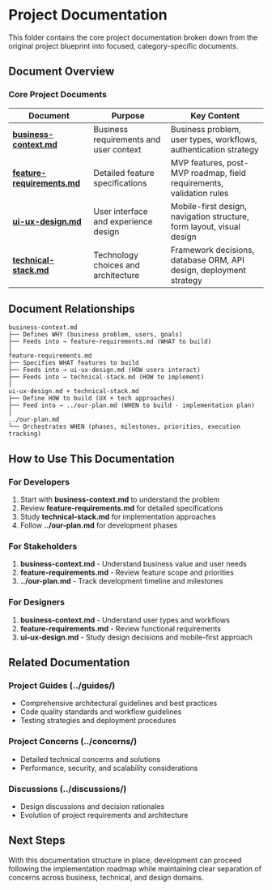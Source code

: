 # Project Documentation

This folder contains the core project documentation broken down from the original project blueprint into focused, category-specific documents.

## Document Overview

### Core Project Documents

| Document | Purpose | Key Content |
|----------|---------|-------------|
| **[business-context.md](./business-context.md)** | Business requirements and user context | Business problem, user types, workflows, authentication strategy |
| **[feature-requirements.md](./feature-requirements.md)** | Detailed feature specifications | MVP features, post-MVP roadmap, field requirements, validation rules |
| **[ui-ux-design.md](./ui-ux-design.md)** | User interface and experience design | Mobile-first design, navigation structure, form layout, visual design |
| **[technical-stack.md](./technical-stack.md)** | Technology choices and architecture | Framework decisions, database ORM, API design, deployment strategy |

## Document Relationships

```
business-context.md
├── Defines WHY (business problem, users, goals)
├── Feeds into → feature-requirements.md (WHAT to build)
│
feature-requirements.md  
├── Specifies WHAT features to build
├── Feeds into → ui-ux-design.md (HOW users interact)
├── Feeds into → technical-stack.md (HOW to implement)
│
ui-ux-design.md + technical-stack.md
├── Define HOW to build (UX + tech approaches)
├── Feed into → ../our-plan.md (WHEN to build - implementation plan)
│
../our-plan.md
└── Orchestrates WHEN (phases, milestones, priorities, execution tracking)
```

## How to Use This Documentation

### For Developers
1. Start with **business-context.md** to understand the problem
2. Review **feature-requirements.md** for detailed specifications
3. Study **technical-stack.md** for implementation approaches
4. Follow **../our-plan.md** for development phases

### For Stakeholders
1. **business-context.md** - Understand business value and user needs
2. **feature-requirements.md** - Review feature scope and priorities
3. **../our-plan.md** - Track development timeline and milestones

### For Designers
1. **business-context.md** - Understand user types and workflows
2. **feature-requirements.md** - Review functional requirements
3. **ui-ux-design.md** - Study design decisions and mobile-first approach

## Related Documentation

### Project Guides (../guides/)
- Comprehensive architectural guidelines and best practices
- Code quality standards and workflow guidelines
- Testing strategies and deployment procedures

### Project Concerns (../concerns/)
- Detailed technical concerns and solutions
- Performance, security, and scalability considerations

### Discussions (../discussions/)
- Design discussions and decision rationales
- Evolution of project requirements and architecture

## Next Steps

With this documentation structure in place, development can proceed following the implementation roadmap while maintaining clear separation of concerns across business, technical, and design domains.

